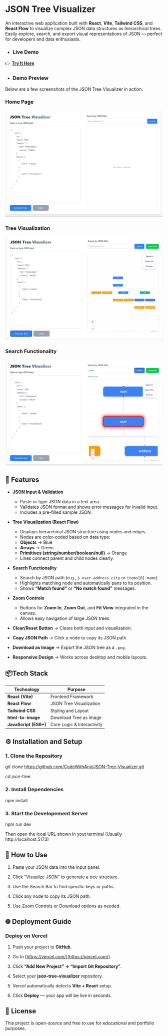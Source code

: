 # JSON Tree Visualizer

An interactive web application built with **React**, **Vite**, **Tailwind CSS**, and **React Flow** to visualize complex JSON data structures as hierarchical trees. Easily explore, search, and export visual representations of JSON — perfect for developers and data enthusiasts.

- ### Live Demo

👉 **[Try It Here](https://json-tree-visualizer-wine.vercel.app/)**

- ### Demo Preview

Below are a few screenshots of the JSON Tree Visualizer in action:

 ### Home Page
![Home Page](https://github.com/CodeWithAnji/JSON-Tree-Visualizer/blob/a6d17341b50b2b1b8a3ae5a4d0a66a86065b731b/src/Screenshorts/home.png)

### Tree Visualization
![Tree Visualization](https://github.com/CodeWithAnji/JSON-Tree-Visualizer/blob/cfb3f73097365ca53f1ecccf0404ac098bac8d25/src/Screenshorts/treevisual.png)

### Search Functionality
![Search Feature](https://github.com/CodeWithAnji/JSON-Tree-Visualizer/blob/cfb3f73097365ca53f1ecccf0404ac098bac8d25/src/Screenshorts/searching.png)


## 🚀 Features

- **JSON Input & Validation**
  - Paste or type JSON data in a text area.
  - Validates JSON format and shows error messages for invalid input.
  - Includes a pre-filled sample JSON.

- **Tree Visualization (React Flow)**
  - Displays hierarchical JSON structure using nodes and edges.
  - Nodes are color-coded based on data type:
  - **Objects** → Blue
  - **Arrays** → Green
  - **Primitives (string/number/boolean/null)** → Orange
  - Lines connect parent and child nodes clearly.

- **Search Functionality**
  - Search by JSON path (e.g., `$.user.address.city` or `items[0].name`).
  - Highlights matching node and automatically pans to its position.
  - Shows **“Match found”** or **“No match found”** messages.

- **Zoom Controls**
  - Buttons for **Zoom In**, **Zoom Out**, and **Fit View** integrated in the canvas.
  - Allows easy navigation of large JSON trees.
- **Clear/Reset Button** → Clears both input and visualization.
- **Copy JSON Path** → Click a node to copy its JSON path.
- **Download as Image** → Export the JSON tree as a `.png`.
- **Responsive Design** → Works across desktop and mobile layouts.


## 📦Tech Stack

| Technology | Purpose |
|-------------|----------|
| **React (Vite)** | Frontend Framework |
| **React Flow** | JSON Tree Visualization |
| **Tailwind CSS** | Styling and Layout |
| **html-to-image** | Download Tree as Image |
| **JavaScript (ES6+)** | Core Logic & Interactivity |


## ⚙️ Installation and Setup

### 1. Clone the Repository

git clone https://github.com/CodeWithAnji/JSON-Tree-Visualizer.git

cd json-tree

### 2. Install Dependencies

npm install

### 3. Start the Developement Server

npm run dev

Then open the lcoal URL shown in yout terminal (Usually http://localhost:5173)

## 🧠 How to Use 

1. Paste your JSON data into the input panel.

2. Click "Visualize JSON" to generate a tree structure.

3. Use the Search Bar to find specific keys or paths.

4. Click any node to copy its JSON path.

5. Use Zoom Controls or Download options as needed.

## 🌐 Deployment Guide

### Deploy on Vercel

1. Push your project to **GitHub**.
   
2. Go to [https://vercel.com/](https://vercel.com/).

3. Click **“Add New Project” → “Import Git Repository”**.
     
4. Select your **json-tree-visualizer** repository.
   
5. Vercel automatically detects **Vite + React** setup.
 
6. Click **Deploy** — your app will be live in seconds.  


## 📝 License

This project is open-source and free to use for educational and portfolio purposes.
